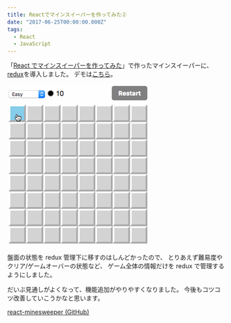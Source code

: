 ```yaml
---
title: Reactでマインスイーパーを作ってみた②
date: "2017-06-25T00:00:00.000Z"
tags:
  - React
  - JavaScript
---
```


「[React でマインスイーパーを作ってみた](/2017/04/25/react-minesweeper.html)」で作ったマインスイーパーに、
[redux](https://github.com/reactjs/redux)を導入しました。
デモは[こちら](/playground/react-minesweeper/)。

![マインスイーパー](./2017-06-25-minesweeper.gif)

盤面の状態を redux 管理下に移すのはしんどかったので、
とりあえず難易度やクリア/ゲームオーバーの状態など、
ゲーム全体の情報だけを redux で管理するようにしました。

だいぶ見通しがよくなって、機能追加がやりやすくなりました。
今後もコツコツ改善していこうかなと思います。

[react-minesweeper (GitHub)](https://github.com/saitoxu/react-minesweeper)
